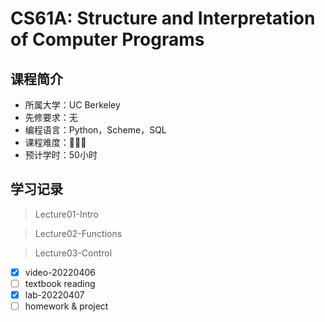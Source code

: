 # CS61A: Structure and Interpretation of Computer Programs

## 课程简介

- 所属大学：UC Berkeley
- 先修要求：无
- 编程语言：Python，Scheme，SQL
- 课程难度：🌟🌟🌟
- 预计学时：50小时

## 学习记录

> Lecture01-Intro

> Lecture02-Functions

> Lecture03-Control

- [x] video-20220406
- [ ] textbook reading
- [x] lab-20220407
- [ ] homework & project